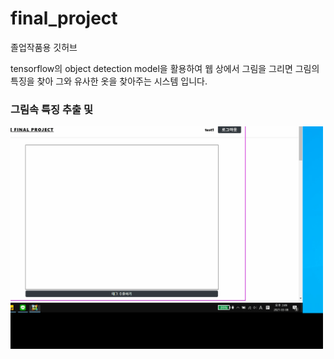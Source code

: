 # final_project
졸업작품용 깃허브

tensorflow의 object detection model을 활용하여 웹 상에서 그림을 그리면 그림의 특징을 찾아 그와 유사한 옷을 찾아주는 시스템 입니다.

### 그림속 특징 추출 및 
<img src="./images/객체인식.gif" width="500px"  title="ddd"></img> 
